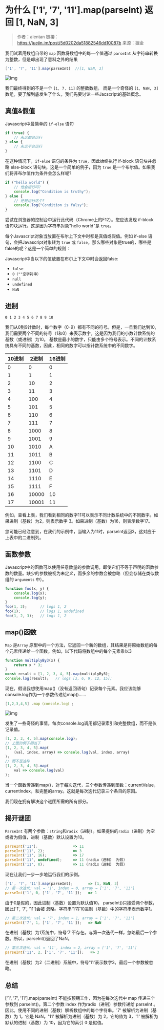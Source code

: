 # 为什么 ['1', '7', '11'].map(parseInt) 返回 [1, NaN, 3]


> 作者：alentan
> 链接：https://juejin.im/post/5d0202da51882546dd10087b
> 来源：掘金

我们试着用数组自带的 `map` 函数将数组中的每一个值通过 `parseInt` 从字符串转换为整数，但是却出现了意料之外的结果

```js
['1', '7', '11'].map(parseInt)  //[1, NaN, 3]
```

![img](https://s2.ax1x.com/2019/06/23/ZPJCBq.png)

我们最终得到的不是一个 `[1, 7, 11]` 的整数数组， 而是一个奇怪的 `[1, NaN, 3]` 数组，要了解到底发生了什么，我们先要讨论一些Jacscript的基础概念。

## 真值&假值

Javascript中最简单的 `if-else` 语句

```js
if (true) {
    // 永远都会运行
} else {
    // 永远不会运行
}
```

在这种情况下，`if-else` 语句的条件为 `true`，因此始终执行 if-block 语句块并忽略 else-block 语句块。这是一个简单的例子，因为 `true` 是一个布尔值。如果我们将非布尔值作为条件会怎么样呢?

```js
if ("hello world") {
    // 他会运行吗?
    console.log("Condition is truthy");
} else {
    // 还是运行这个?
    console.log("Condition is falsy");
}
```

尝试在浏览器的控制台中运行此代码（Chrome上的F12）。您应该发现 if-block 语句块运行。这是因为字符串对象"hello world"是 `true`。

每个Javascript对象当放置在布尔上下文中时都是真值或假值。例如 if-else 语句，会把Javascript对象转为 `true` 或 `false`。那么哪些对象是true的，哪些是false的呢？这是一个简单的规则：

Javascript中当以下的值放置在布尔上下文中时会返回false:

* `false `
* `0（""空字符串）`
* `null`
* `undefined`
* `NaN`

## 进制

```
0 1 2 3 4 5 6 7 8 9 10
```

我们从0到9计数时，每个数字（0-9）都有不同的符号。但是，一旦我们达到10，我们需要两个不同的符号（1和0）来表示数字。这是因为我们的小数计数系统的基数（或进制）为10。
基数是最小的数字，只能由多个符号表示。不同的计数系统具有不同的基数，因此，相同的数字可以指计数系统中的不同数字。

|10进制|2进制|16进制|
|---|---|---|
0    |     0|         0|
1    |     1 |        1|
2    |     10 |       2|
3   |      11  |      3|
4   |      100  |     4|
5   |      101   |    5|
6   |      110    |   6|
7   |      111    |   7|
8    |     1000    |  8|
9   |      1001     | 9|
10  |      1010     | A|
11 |       1011     | B|
12 |       1100     | C|
13 |       1101   |   D|
14 |       1110   |   E|
15 |       1111    |  F|
16 |       10000   |  10|
17|        10001   |  11|

例如，查看上表，我们看到相同的数字11可以表示不同计数系统中的不同数字。如果进制（基数）为2，则表示数字 3。如果进制（基数）为16，则表示数字17。

您可能已经注意到，在我们的示例中，当输入为11时，parseInt返回3，这对应于上表中的二进制列。

## 函数参数

Javascript中的函数可以使用任意数量的参数调用，即使它们不等于声明的函数参数的数量。缺少的参数被视为未定义，而多余的参数会被忽略（但会存储在类似数组的 `arguments` 中）。

```js
function foo(x, y) {
    console.log(x);
    console.log(y);
}
foo(1, 2);      // logs 1, 2
foo(1);         // logs 1, undefined
foo(1, 2, 3);   // logs 1, 2
```

## map()函数

`Map` 是`Array` 原型中的一个方法，它返回一个新的数组，其结果是将原始数组的每个元素传递给一个函数。例如，以下代码将数组中的每个元素乘以3

```js
function multiplyBy3(x) {
    return x * 3;
}
const result = [1, 2, 3, 4, 5].map(multiplyBy3);
console.log(result);   // logs [3, 6, 9, 12, 15];
```

现在，假设我想使用map()（没有返回语句）记录每个元素。我应该能够console.log作为一个参数传递给map()......

```js
[1,2,3,4,5] .map（console.log）;
```

![img](https://s2.ax1x.com/2019/06/23/ZPJPH0.png)

发生了一些奇怪的事情，每次console.log调用都记录索引和完整数组，而不是仅记录值。

```js
[1, 2, 3, 4, 5].map(console.log);
// 上面的例子相当于
[1, 2, 3, 4, 5].map(
    (val, index, array) => console.log(val, index, array)
);
// 而不是这样
[1, 2, 3, 4, 5].map(
    val => console.log(val)
);
```

当一个函数传递到map()，对于每次迭代，三个参数传递到函数：currentValue，currentIndex，和完整的array。这就是每次迭代记录三个条目的原因。

我们现在拥有解决这个谜团所需的所有部分。

## 揭开谜团

`ParseInt` 有两个参数：`string`和`radix`（进制）。如果提供的`radix`（进制）为空或者为假值，进制（基数）默认设置为10。

```js
parseInt('11');                => 11
parseInt('11', 2);             => 3
parseInt('11', 16);            => 17
parseInt('11', undefined);     => 11 (radix（进制） 为假)
parseInt('11', 0);             => 11 (radix（进制） 为假)
```

现在让我们一步一步地运行我们的示例。

```js
['1', '7', '11'].map(parseInt);       => [1, NaN, 3]
// 第一次迭代: val = '1', index = 0, array = ['1', '7', '11']
parseInt('1', 0, ['1', '7', '11']);   => 1
```

由于0是假的，因此进制（基数）设置为默认值10。 parseInt()只接受两个参数，因此['1', '7', '11']会被 忽略。字符串'1'在10进制（基数）中的字符串表示数字1。

```js
// 第二次迭代: val = '7', index = 1, array = ['1', '7', '11']
parseInt('7', 1, ['1', '7', '11']);   => NaN
```

在进制（基数）为1系统中，符号'7'不存在。与第一次迭代一样，忽略最后一个参数。所以，parseInt()返回了NaN。

```js
// 第三次迭代: val = '11', index = 2, array = ['1', '7', '11']
parseInt('11', 2, ['1', '7', '11']);   => 3
```

在进制（基数）为2（二进制）系统中，符号'11'表示数字3，最后一个参数被忽略。

## 总结

['1', '7', '11'].map(parseInt) 不能按预期工作，因为在每次迭代中 map 传递三个参数到 parseInt()。第二个参数 index 作为radix（进制）参数传递给 parseInt 。因此，使用不同的进制（基数）解析数组中的每个字符串。'7' 被解析为进制（基数）为 1，它是 NaN，'11' 被解析为进制（基数）为 2，它的值为 3，'1' 被解析为默认的进制（基数）为 10，因为它的索引 0 是假值。



























